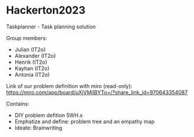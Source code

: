 # Hackerton2023

Taskplanner - Task planning solution


Group members:
- Julian (IT2o)
- Alexander (IT2o)
- Henrik (IT2o)
- Kayhan (IT2o)
- Antonia (IT2o)

Link of our problem definition with miro (read-only):
https://miro.com/app/board/uXjVMilBYTo=/?share_link_id=970643354087

Contains:
- DIY problem defition 5WH.s
- Emphatize and define: problem tree and an empathy map
- Ideate: Brainwriting
